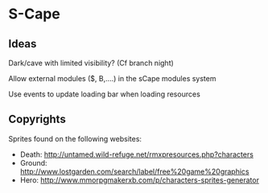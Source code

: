 # S-Cape

## Ideas

Dark/cave with limited visibility? (Cf branch night)

Allow external modules ($, B,....) in the sCape modules system

Use events to update loading bar when loading resources


## Copyrights

Sprites found on the following websites:
- Death: http://untamed.wild-refuge.net/rmxpresources.php?characters
- Ground: http://www.lostgarden.com/search/label/free%20game%20graphics
- Hero: http://www.mmorpgmakerxb.com/p/characters-sprites-generator
